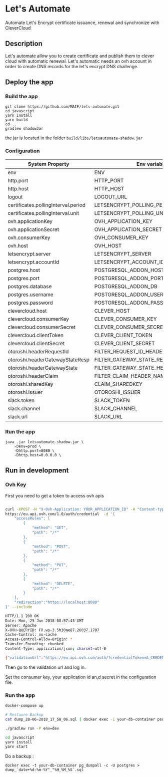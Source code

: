 # Let's Automate

Automate Let's Encrypt certificate issuance, renewal and synchronize with CleverCloud

## Description

Let's automate allow you to create certificate and publish them to clever cloud with automatic renewal. 
Let's automatic needs an ovh account in order to create DNS records for the let's encrypt DNS challenge. 

## Deploy the app 

### Build the app 

```
git clone https://github.com/MAIF/lets-automate.git
cd javascript 
yarn install 
yarn build 
cd ..
gradlew shadowJar 
```

the jar is located in the folder `build/libs/letsautomate-shadow.jar`

### Configuration 

| System Property  | Env variable  | Default  
| ---------------- | ------------- | ------------- |
| env | ENV | dev |
| http.port | HTTP_PORT | 8080 |
| http.host | HTTP_HOST | 0.0.0.0 |
| logout | LOGOUT_URL | |
| certificates.pollingInterval.period | LETSENCRYPT_POLLING_PERIOD | 5 |
| certificates.pollingInterval.unit | LETSENCRYPT_POLLING_UNIT | HOUR |
| ovh.applicationKey | OVH_APPLICATION_KEY | |
| ovh.applicationSecret | OVH_APPLICATION_SECRET | |
| ovh.consumerKey | OVH_CONSUMER_KEY | | 
| ovh.host | OVH_HOST | https://api.ovh.com |
| letsencrypt.server | LETSENCRYPT_SERVER | acme://letsencrypt.org/staging | 
| letsencrypt.accountId | LETSENCRYPT_ACCOUNT_ID | account | 
| postgres.host | POSTGRESQL_ADDON_HOST | localhost |
| postgres.port | POSTGRESQL_ADDON_PORT | 5432 |
| postgres.database | POSTGRESQL_ADDON_DB | lets_automate | 
| postgres.username | POSTGRESQL_ADDON_USER | default_user |
| postgres.password | POSTGRESQL_ADDON_PASSWORD | password |
| clevercloud.host | CLEVER_HOST | https://api.clever-cloud.com/ | 
| clevercloud.consumerKey | CLEVER_CONSUMER_KEY | | 
| clevercloud.consumerSecret | CLEVER_CONSUMER_SECRET | |
| clevercloud.clientToken | CLEVER_CLIENT_TOKEN | |
| clevercloud.clientSecret | CLEVER_CLIENT_SECRET | | 
| otoroshi.headerRequestId | FILTER_REQUEST_ID_HEADER_NAME | |
| otoroshi.headerGatewayStateResp | FILTER_GATEWAY_STATE_RESP_HEADER_NAME | |
| otoroshi.headerGatewayState | FILTER_GATEWAY_STATE_HEADER_NAME | |
| otoroshi.headerClaim | FILTER_CLAIM_HEADER_NAME | |
| otoroshi.sharedKey | CLAIM_SHAREDKEY | |
| otoroshi.issuer | OTOROSHI_ISSUER | |
| slack.token | SLACK_TOKEN | |
| slack.channel | SLACK_CHANNEL | |
| slack.url | SLACK_URL | https://slack.com/api |

### Run the app 

```
java -jar letsautomate-shadow.jar \
    -Denv=prod \
    -Dhttp.port=8080 \
    -Dhttp.host=0.0.0.0 \
```

## Run in development



### Ovh Key 

First you need to get a token to access ovh apis 

```bash

curl -XPOST -H "X-Ovh-Application: YOUR_APPLICATION_ID" -H "Content-type: application/json" \
https://eu.api.ovh.com/1.0/auth/credential  -d '{
    "accessRules": [
        {
            "method": "GET",
            "path": "/*"
        }, 
        {
            "method": "POST",
            "path": "/*"
        }, 
        {
            "method": "PUT",
            "path": "/*"
        },
        {
            "method": "DELETE",
            "path": "/*"
        }
    ],
    "redirection":"https://localhost:8080"
}' --include

HTTP/1.1 200 OK
Date: Mon, 25 Jun 2018 08:57:43 GMT
Server: Apache
X-OVH-QUERYID: FR.ws-3.5b30ae87.26037.1707
Cache-Control: no-cache
Access-Control-Allow-Origin: *
Transfer-Encoding: chunked
Content-Type: application/json; charset=utf-8

{"validationUrl":"https://eu.api.ovh.com/auth/?credentialToken=A_CREDENTIAL_TOKEN","consumerKey":"A_CONSUMER_KEY","state":"pendingValidation"}%
```

Then go to the validation url and log in. 

Set the consumer key, your application id an,d secret in the configuration file. 

### Run the app

```bash
docker-compose up 

# Restaure Backup
cat dump_28-06-2018_17_58_06.sql | docker exec -i your-db-container psql -U postgres

./gradlew run -P env=dev

```

```bash
cd javascript 
yarn install 
yarn start 
``` 

Do a backup : 
```
docker exec -t your-db-container pg_dumpall -c -U postgres > dump_`date+%d-%m-%Y"_"%H_%M_%S`.sql
```
 
